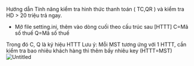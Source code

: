 Hướng dẫn Tính năng kiểm tra hình thức thanh toán ( TC,QR ) và kiểm tra HD > 20 triệu trả ngay.

- Mở file setting.ini, thêm vào dòng cuối theo cấu trúc sau 
[HTTT]
C=Mã số thuế
Q=Mã số thuế

Trong đó C, Q là ký hiệu HTTT
Lưu ý: Mỗi MST tương ứng với 1 HTTT, cần kiểm tra bao nhiêu khách hàng thì thêm bấy nhiêu key (HTTT=MST)
![Untitled](https://github.com/chinhanh09/Tool-HD-TN/assets/59678311/4a0d9f6a-0a65-4934-ada5-a9088f86d295)
